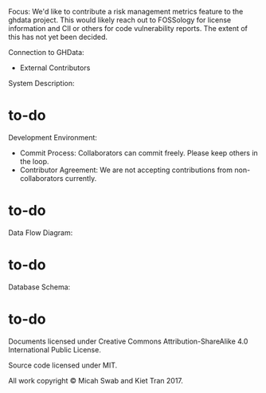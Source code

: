 Focus:
We'd like to contribute a risk management metrics feature to the ghdata project. This would likely reach out to FOSSology for license information and CII or others for code vulnerability reports. The extent of this has not yet been decided.

Connection to GHData: 
 - External Contributors


System Description:
# to-do

Development Environment:
- Commit Process: Collaborators can commit freely. Please keep others in the loop.
- Contributor Agreement: We are not accepting contributions from non-collaborators currently.
# to-do

Data Flow Diagram:
# to-do

Database Schema:
# to-do



Documents licensed under Creative Commons Attribution-ShareAlike 4.0 International Public License.

Source code licensed under MIT.

All work copyright © Micah Swab and Kiet Tran 2017.
